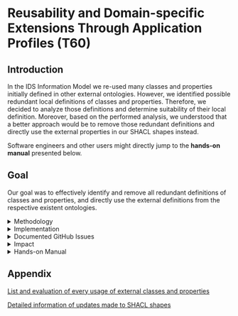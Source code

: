 # Reusability and Domain-specific Extensions Through Application Profiles (T60)

## Introduction

In the IDS Information Model we re-used many classes and properties initially defined in other external ontologies. However, we identified possible redundant local definitions of classes and properties. Therefore, we decided to analyze those definitions and determine suitability of their local definition. Moreover, based on the performed analysis, we understood that a better approach would be to remove those redundant definitions and directly use the external properties in our SHACL shapes instead.

Software engineers and other users might directly jump to the **hands-on manual** presented below.

## Goal

Our goal was to effectively identify and remove all redundant definitions of classes and properties, and directly use the external definitions from the respective existent ontologies.

<details><summary>Methodology</summary>
<p>

First, we created a new branch from the *"develop"* branch. After that, we created a list of every external class and property used in the IDS Information Model and evaluated if the use of the property or class was redundant. For that, we considered the following definitions:

- **Redundant (r)** the internal definition of a class or property not adding any additional information to the already external definition.
- **Partially Redundant (pr)**  the internal definition of a class or property which redundancy is not clear because it adds some level of specificity.
- **Non-redundant (nr)**: the internal definition of a class or property adding new information or more specificity, such as domain and range or further constraints.

Our approach for identifying possible redundant definitions was to search in files by using regular expressions: `subClassOf(?!ids)`, and `subPropertyOf(?!ids)`. We traversed all the results and ignored copies of ontologies. Moreover, we focused on the *.ttl* files included in the different model definitions, for example **communication**, or **content**.

Once we found these results, we listed each class and property by file, the relation (`subClassOf or subPropertyOf`), and the external class or property which is referring to. Then, for the evaluation (**r**, **pr**, **nr**) as aforementioned, we analyzed the internal definition, for example which other additional information was introduced by it, and we determined the use of that internal definition in the related files in the models, validations, and testing files. Based on the performed evaluation, we made the decisions to keep the class or property, or remove it. Then we proceeded to the concrete implementation of changes as described in the next section.

We describe some examples here:

- The `ids:Agent` is defined as an extension of the `odrl:Party`, indeed `ids:Agent` is defined as a `subClassOf odrl:Party`. We took the following notes: *"It is not clear why ids:Agent needs to be defined as a subclass of two external classes. Based on the information on the **ODRL vocabulary**, `foaf:Agent` needs to be used to describe further details of the party. Additionally to `odlr:Party` and `foaf:Agent`, it is defined as a subclass of `ids:Described`. And adds only `rdfs:label` and `rdfs:comment`. It is used in *Participant.ttl* to define `ids:Participant`, and to define range for `ids:publisher`, and `ids:sovereign` in *Resource.ttl*, `ids:senderAgent` and `ids:recipientAgent` in *Message.ttl*, and `ids:hasAgent` in *Connector.ttl"*. Based on those evaluation notes, we decided the definition in the IDS Information Model was **Redundant (r)**, and decided to remove the `ids:Agent` and replaced it by `foaf:Agent`.


- The `ids:contentType` is defined as a `subPropertyOf` `dct:type`, and it adds `rdfs:domain` (ids:DigitalContent), and `rdfs:range` (ids:ContentType). We decided that this definition was **Partially Redundant**, but we decided to keep it, as it is more specific than `dct:type`.


- The `ids:includedCertificationLevel` is defined as a `subPropertyOf` `dct:isPartOf`. It adds `rdfs:label`, `rdfs:comment`, `rdfs:seeAlso`, `rdfs:domain` (ids:CertificationLevel), and `rdfs:range` (ids:CertificationLevel). We noticed that it is only used in codes and in validations. In codes, it is used to define `idsc:PARTICIPANT_ENTRY_LEVEL_MANAGEMENT_SYSTEM`, `idsc:PARTICIPANT_MEMBER_LEVEL_MANAGEMENT_SYSTEM`, and others. And it is used to define validations in *CertificationShape.ttl*.

</p>
</details>

<details><summary>Implementation</summary>
<p>

- For the implementation of the first given example, we modified the following files in the model: *Message.ttl*, *Resource.ttl*, *Connector.ttl*, *Participant.ttl*, were we added `@prefix foaf: <http://xmlns.com/foaf/0.1/>`, and replace `ids:Agent` by `foaf:Agent`. Moreover, we removed the definition of `ids:Agent` in *Participant.ttl*. In the testing files, only `sh:message` was modified and the commented code referencing `ids:Agent` was removed in *MessageShape.ttl*, *ResourceShape.ttl*, and *ConnectorShape.ttl*.
- For the second example, as the internal definition was more specific, no changes were implemented.
- Lastly, for the third example, We decided to keep it, and therefore no changes were implemented.

</p>
</details>

<details><summary>Documented GitHub Issues</summary>
<p>

Here we list the issues related to the evaluation and implementation of changes.

- The initial requirement was the following:
  [Issue #413 - Remove redundant class/property definitions whenever external concepts can be used directly](https://github.com/International-Data-Spaces-Association/InformationModel/issues/413)

- For that, first we evaluated the **Redundant (r)**, **Partially Redundant (pr)**, and **Non-Redundant (nr)** classes and properties, based on the following issue:
  [Issue #461 - List and evaluate every usage of external classes or properties](https://github.com/International-Data-Spaces-Association/InformationModel/issues/461)

- For the implementation of changes, we refactor the IDS Information Model, and included all the changes under the following issue:
  [Issue #504 - Refactor ids model enhancement (directly reuse external concepts instead of copying)](https://github.com/International-Data-Spaces-Association/InformationModel/pull/504)

- Moreover, we included a helper file to support the CodeGen tool. It can be found under the issue:
  [Issue #490 - Refactor identified refactoring options for the IDS information model](https://github.com/International-Data-Spaces-Association/InformationModel/issues/490)

</p>
</details>

<details><summary>Impact</summary>
<p>

After making the aforementioned evaluation and changes, the results are the following:

- SHACL shapes were revised, in which obsolete IDS classes and properties have been replaced by directly using those from external ontologies. Link: [Revised SHACL shapes](https://github.com/International-Data-Spaces-Association/InformationModel/pull/504/files?authenticity_token=XVFNq4XvnDG%2B7RiaW4dajYrPiYhNvJduQR6iBOrESAomY91dmV4lzg2WjUWMB3c3cGYFzHUesT95PDoMD2eqkg%3D%3D&file-filters%5B%5D=.ttl&hide-deleted-files=true&w=1)
- The IDS infomodel has been improved. Link: [Revised infomodel](https://github.com/International-Data-Spaces-Association/InformationModel/pull/504/commits)
- A dedicated helper file, which compensates for the copies deleted from the infomodel and thus makes them available to the CodeGen environment, has been developed. This contains a minimal set of all the resources needed to keep code generation stable and reliable. Link: [Dedicated helper file](https://github.com/International-Data-Spaces-Association/InformationModel/blob/documentationIDSModel-enhacement/utils/refactor_helper.ttl)

- 103 definitions were evaluated, from which 36 were Classes and 67 were Properties.
- We detected 57 **Probably Redundant (pr)** cases, 40 **Redundant (r)** cases, and 6 **Non Redundant (nr)** cases.
- In 30 cases we made no changes, from which 6 correspond to **Non Redundant (nr)** cases and 24 correspond to ** Partially Redundant (pr)** cases.
- In 72 cases we made changes by removing the local definitions and replacing them by their external definitions, they all correspond to **Redundant (r)** and **Partially Redundant (pr)** cases.
- 1 case is pending, and corresponds to the property **"ids:rightOperand"**

We summarize the results of our evaluations as follows:

<img src="statistics.png" width="60%" height="50%">

</p>
</details>

<details><summary>Hands-on Manual</summary>
<p>

To use the IDS Information Model, the steps to consider are the following:

1. Decide what to model.
2. Use the IDS Information Model as a basis for describing the different components.
3. Extend the IDS Model with the local definitions and restrictions.

<img src="extension-concept.png" width="40%">

To illustrate the above-mentioned steps we consider an example as follows:

1. Consider you want to model a general **Resource** which can be later defined more specifically.

2. The first step would be to consider the class definition and the properties which are already considered in the **IDS Information Model** (available in *../model/content/Resource.ttl*), here a snipped:

```
# Class Definition
ids:Resource
    a owl:Class;
    rdfs:subClassOf ids:DescribedSemantically, ids:DigitalContent, # e.g., Collection Resource contains sub-resources but also has an own Representation
        ids:ManagedEntity, odrl:Asset ;
    rdfs:label "Resource"@en ;
    rdfs:comment "Resource is a single digital content or a coherent set of digital contents. Resource content is formalized in Representations and optionally materialized as Artifacts. The Resource's content is exposed via defined Interfaces at various protocol Endpoints."@en;
    rdfs:seeAlso <https://www.w3.org/TR/vocab-dcat/#class-dataset>;

```

```
# Properties definition

ids:resourcePart a owl:ObjectProperty;
    rdfs:subPropertyOf ids:contentPart;
    rdfs:label "resource part"@en;
    rdfs:domain ids:Resource;
    rdfs:range ids:Resource;
    rdfs:comment "Reference to a Resource (physically or logically) included, definition of part-whole hierarchies."@en .

ids:resourceEndpoint
    a owl:ObjectProperty;
    rdfs:label "resource endpoint"@en;
    rdfs:domain ids:Resource ;
    rdfs:range ids:ConnectorEndpoint;
    rdfs:comment "Reference to the Endpoints that serve the resource's content or let you exchange messages with an IDS Connector."@en.

ids:contractOffer
    a owl:ObjectProperty;
    rdfs:domain ids:Resource;
    rdfs:range ids:ContractOffer;
    rdfs:label "contract offer"@en;
    rdfs:comment "Reference to a Contract Offer defining the authorized use of the Resource."@en.
    
ids:sovereign
    a owl:ObjectProperty ;
    rdfs:domain ids:Resource ;
    rdfs:range foaf:Agent ;
    rdfs:label "sovereign"@en;
    rdfs:comment "The 'owner', i.e. sovereign of the data."@en.
.
.
.

```

The prefix `ids` is defined locally in the **IDS Information model** by `@prefix ids: <https://w3id.org/idsa/core/> .`

We can observe that an `ids:Resource` has a label (`rdfs:label`) and a comment (`rdfs:comment`). Also by the properties we can see that a `ids:resourcePart` is in the domain of an `ids:Resource`, meaning that any resource with this property is an instance of a Resource. A similar situation is given for the properties `ids:resourceEndpoint` and `ids:contractOffer`. Moreover, there are other properties defined in the domain of a Resource, but we will omit them here for the sake of the example.

Now we consider the validations already included in the **IDS Information model** (available in *../testing/content/ResourceShape.ttl*), here a snipped:

```
shapes:ResourceShape
	a sh:NodeShape ;
	sh:targetClass ids:Resource ;

	sh:property [
		a sh:PropertyShape ;
		sh:path ids:resourcePart ;
		sh:class ids:Resource ;
		sh:severity sh:Violation ;
		sh:message "<https://raw.githubusercontent.com/International-Data-Spaces-Association/InformationModel/master/testing/content/ResourceShape.ttl> (ResourceShape): An ids:resourcePart property must point from an ids:Resource to an ids:Resource."@en ;
	] ;

	sh:property [
		a sh:PropertyShape ;
		sh:path ids:resourceEndpoint ;
		sh:class ids:ConnectorEndpoint ;
		sh:severity sh:Violation ;
		sh:message "<https://raw.githubusercontent.com/International-Data-Spaces-Association/InformationModel/master/testing/content/ResourceShape.ttl> (ResourceShape): An ids:resourceEndpoint property must point from an ids:Resource to an ids:ConnectorEndpoint."@en ;
	] ;

	sh:property [
		a sh:PropertyShape ;
		sh:path ids:contractOffer ;
		sh:class ids:ContractOffer ;
		sh:severity sh:Violation ;
		sh:message "<https://raw.githubusercontent.com/International-Data-Spaces-Association/InformationModel/master/testing/content/ResourceShape.ttl> (ResourceShape): An ids:Resource must have at least one ids:ContractOffer linked through the ids:contractOffer property"@en ;
	] ;
    
    	sh:property [
		a sh:PropertyShape ;
		sh:path dct:publisher ;
		sh:nodeKind sh:IRI ;
		sh:maxCount 1 ;
		sh:severity sh:Violation ;
		sh:message "<https://raw.githubusercontent.com/International-Data-Spaces-Association/InformationModel/master/testing/content/ResourceShape.ttl> (ResourceShape): A dct:publisher property must not have more than one point from an ids:Resource to an foaf:Agent."@en ;
	] ;

	sh:property [
		a sh:PropertyShape ;
		sh:path ids:sovereign ;
		sh:nodeKind sh:IRI ;
		sh:maxCount 1 ;
		sh:severity sh:Violation ;
		sh:message "<https://raw.githubusercontent.com/International-Data-Spaces-Association/InformationModel/master/testing/content/ResourceShape.ttl> (ResourceShape): An ids:sovereign property must not have more than one point from an ids:Resource to an foaf:Agent."@en ;
	] ;

```

In the validations, more specifically in `ids:resourcePart` we observe that the resource part must belong to the class `ids:Resource`, the same applies for `ids:contractOffer`. However, both of them are not mandatory.

Additionally, we see that the property `dct:publisher` is not mandatory but if that information is included, the `ids:Resource` can have at most 1 `dct:publisher`, and the same applies for `ids:sovereing`.

Let's say now we want to model a new resource, with a new prefix ap15 by `@prefix ap15: <http://fit.fraunhofer.de/ap15/> .` as follows:

```
ap15:Ressource1
    a                    ids:Resource ;
    dct:title            "Überpunkt/Hauptbeschreibung"@de ;
    dct:description      "Ein Satz in natürlicher Sprache, der die Ressource beschreibt."@de ;
    ids:resourceEndpoint [ a             ids:ConnectorEndpoint ;
                           ids:accessURL <https://link-zum-endpunkt> ; ] ;
    dcat:keyword          "AAS", "keyword2", "keyword3" ;
    ids:resourcePart     ap15:Instandhaltungskennzahlen1, ap15:UeberwachungerelevanteKennzahlen1, ap15:Lebenserwartung1 ;
    dct:publisher        <http://iml.fraunhofer.de> ;
    ids:sovereign        <http://iml.fraunhofer.de> ;
    dct:issued           "2021-04-06T17:30:00.000+02:00"^^xsd:dateTimeStamp ;
    dct:modified         "2021-04-06T17:30:00.000+02:00"^^xsd:dateTimeStamp ;
    ap15:serialNumber               "abc12345" ;
    ap15:operator                   "Unternehmen1 GmbH" ;
    ids:contractOffer    [ a                    ids:ContractOffer ;
                           ids:contractStart    "2021-12-01T12:00:00Z"^^xsd:dateTimeStamp ;
                           ids:contractEnd      "2022-06-01T12:00:00Z"^^xsd:dateTimeStamp ;
                           ids:provider         <http://iml.fraunhofer.de> ;
                           ids:contractDocument <http://iml.fraunhofer.de/ap15/contract/offer1.pdf> ;
                           odrl:permission       [ ids:action     idsc:READ ;
                                                  odrl:constraint [ odrl:leftOperand idsc:DELAY ;
                                                                   odrl:operator     idsc:LONGER ;
                                                                   ids:rightOperand "PT20M"^^xsd:duration ] ] ] .

```

Here we included the additional properties `dct:title`, `dct:description`, `dcat:keyword`, `dct:issued`, which all refer to external definitions belongin to DCAT and Dublin Core Terms (`@prefix dcat: <http://www.w3.org/ns/dcat#> .` and `@prefix dct:  <http://purl.org/dc/terms/> .` respectively).

Moreover, we included the properties `ap15:serialNumber` and `ap15:operator`, which are local definitions corresponding to the above mentioned prefix `@prefix ap15: <http://fit.fraunhofer.de/ap15/> .`.

Now let's say we want to include further validations for those additional properties, then we create a new file containing the validations as SHACL shapes, as follows:

```
shapes:ResourceShape a sh:NodeShape;
                     sh:targetClass ids:Resource;
                     sh:property [
                           sh:maxCount 1;
                           sh:minCount 1;
                           sh:path dct:title;
                       ], [
                           sh:minCount 1;
                           sh:path dct:description;
                       ], [
                           sh:path dcat:keyword;
                           sh:minCount 0;
                           sh:maxCount 10;
                       ], [
                           sh:path dct:issued;
                           sh:datatype xsd:dateTimeStamp;
                           sh:minCount 1;
                           sh:maxCount 1;
                       ], [
                           sh:path ap15:serialNumber;
                           sh:minCount 1;
                           sh:maxCount 1;
                       ], [
                           sh:path ap15:operator;
                           sh:minCount 0;
                           sh:maxCount 1;
                       ] .

```

Now we see that the properties `dct:title`, `dct:description`, `dct:issued`, and `ap15@serialNumber` are mandatory, as the shapes indicates that the value for the `sh:minCount` is 1.

Another possibility is to use the existent definitions in the **IDS Information model** and we want to tighten the restrictions, for example for the properties `dcat:mediaType`, `ids:representationStandard `, and `ids:instsance`.

Here the snipped of the definition in the **IDS Information model** (available in *../model/content/Representation.ttl*):

```
ids:instance
    a owl:ObjectProperty ;
    rdfs:domain dcat:Distribution ;
    rdfs:range ids:RepresentationInstance;
    rdfs:label "instance"@en ;
    rdfs:comment "Reference to an instance of given representation, i.e. inline value or file placeholder."@en.

ids:representationStandard
    a owl:DatatypeProperty ;
    rdfs:subPropertyOf dct:conformsTo ;
    rdfs:domain dcat:Distribution;
    rdfs:range xsd:anyURI;
    rdfs:label "representation standard"@en;
    rdfs:comment "Standards document defining the given Representation (in contrast to general Resource content). The Representation is assumed to conform to that Standard."@en.

```

and the restrictions defined also in the **IDS Information model** as:

```
shapes:RepresentationShape
	a sh:NodeShape ;
	sh:targetClass dcat:Distribution ;

	sh:property [
		a sh:PropertyShape ;
		sh:path ids:instance ;
		sh:class ids:RepresentationInstance ;
		sh:severity sh:Violation ;
		sh:message "<https://raw.githubusercontent.com/International-Data-Spaces-Association/InformationModel/master/testing/content/RepresentationShape.ttl> (RepresentationShape): An ids:instance property must point from a dcat:Distribution to an ids:RepresentationInstance."@en ;
	] ;

	sh:property [
		a sh:PropertyShape ;
		sh:path dcat:mediaType ;
		sh:class dct:MediaType ;
		sh:maxCount 1 ;
		sh:severity sh:Violation ;
		sh:message "<https://raw.githubusercontent.com/International-Data-Spaces-Association/InformationModel/master/testing/content/RepresentationShape.ttl> (RepresentationShape): A dcat:Distribution must not have more than one dct:MediaType linked through the dcat:mediaType property"@en ;
	] ;   
    
    sh:property [
		a sh:PropertyShape ;
		sh:path ids:representationStandard ;
		sh:maxCount 1 ;
		sh:nodeKind sh:IRI ;
		sh:severity sh:Violation ;
		sh:message "<https://raw.githubusercontent.com/International-Data-Spaces-Association/InformationModel/master/testing/content/RepresentationShape.ttl> (RepresentationShape): An ids:representationStandard property must not have more than one point from a dcat:Distribution to a IRI containing the standard."@en ;
	] ;
```

Additionally, we add the following restrictions in our local file containing the SHACL shapes, as follows:

```
shapes:RepresentationShape a sh:NodeShape;
                           sh:targetClass ids:TextRepresentation;
                           sh:property [
                                 sh:maxCount 1;
                                 sh:minCount 1;
                                 sh:path dcat:mediaType;
                             ], [
                                 sh:minCount 1;
                                 sh:path ids:instance;
                             ],[
                                 sh:minCount 1;
                                 sh:path ids:representationStandard;
                           ],[
                               sh:minCount 1;
                               sh:path dct:issued;
                           ].
```

As a result we change the three mentioned properties as mandatory, because we restricted their `sh:minCount` to 1. Moreover, we indicated in our local extension of the model, that the Resource can have at most 1 `dcat:mediaType` as part of its representation.

</p>
</details>

## Appendix

[List and evaluation of every usage of external classes and properties](https://github.com/International-Data-Spaces-Association/InformationModel/blob/documentationIDSModel-enhacement/evaluation_external/List%20and%20evaluation%20of%20every%20usage%20of%20external%20classes%20and%20properties.pdf)

[Detailed information of updates made to SHACL shapes](https://github.com/International-Data-Spaces-Association/InformationModel/blob/documentationIDSModel-enhacement/evaluation_external/Detailed%20information%20of%20updates%20-%20ExtendSHACLshapes.pdf)
